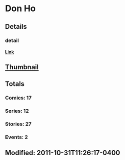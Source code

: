 # Don  Ho 
## Details
### detail
#### [Link](http://marvel.com/comics/creators/11483/don_ho?utm_campaign=apiRef&utm_source=225578a89fc76f3d20fbffda5d17a88d)
## [Thumbnail](http://i.annihil.us/u/prod/marvel/i/mg/b/40/image_not_available.jpg)
## Totals
### Comics: 17
### Series: 12
### Stories: 27
### Events: 2
## Modified: 2011-10-31T11:26:17-0400